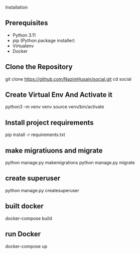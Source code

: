 Installation
## Prerequisites

- Python 3.11
- pip (Python package installer)
- Virtualenv
- Docker

## Clone the Repository

git clone https://github.com/NazimHusain/social.git
cd social

## Create Virtual Env And Activate it
python3 -m venv venv
source venv/bin/activate

## Install project requirements 
pip install -r requirements.txt


## make migratiuons and migrate
python manage.py makemigrations
python manage.py migrate

## create superuser
python manage.py createsuperuser

## built docker
docker-compose build

## run Docker
docker-compose up
